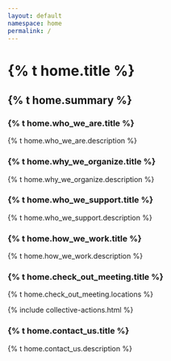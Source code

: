```yaml
---
layout: default
namespace: home
permalink: /
---
```


<h1 class="marg-b-2">{% t home.title %}</h1>
<h2 class="grey marg-b-4">{% t home.summary %}</h2>

<h3>{% t home.who_we_are.title %}</h3>
<p>{% t home.who_we_are.description %}</p>

<h3>{% t home.why_we_organize.title %}</h3>
<p>{% t home.why_we_organize.description %}</p>

<h3>{% t home.who_we_support.title %}</h3>
<p>{% t home.who_we_support.description %}</p>

<h3>{% t home.how_we_work.title %}</h3>
<p>{% t home.how_we_work.description %}</p>

<h3>{% t home.check_out_meeting.title %}</h3>
<p>{% t home.check_out_meeting.locations %}</p>

{% include collective-actions.html %}

<h3>{% t home.contact_us.title %}</h3>
{% t home.contact_us.description %}
